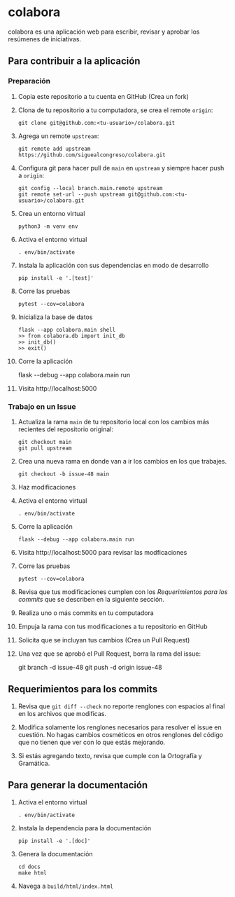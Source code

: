 # colabora

colabora es una aplicación web para escribir, revisar y aprobar los
resúmenes de iniciativas.

## Para contribuir a la aplicación

### Preparación

1. Copia este repositorio a tu cuenta en GitHub (Crea un fork)

2. Clona de tu repositorio a tu computadora, se crea el remote `origin`:

       git clone git@github.com:<tu-usuario>/colabora.git

3. Agrega un remote `upstream`:

       git remote add upstream https://github.com/siguealcongreso/colabora.git

4. Configura git para hacer pull de `main` en `upstream` y siempre hacer push
a `origin`:

       git config --local branch.main.remote upstream
       git remote set-url --push upstream git@github.com:<tu-usuario>/colabora.git

5. Crea un entorno virtual

       python3 -m venv env

6. Activa el entorno virtual

       . env/bin/activate

7. Instala la aplicación con sus dependencias en modo de desarrollo

       pip install -e '.[test]'

8. Corre las pruebas

       pytest --cov=colabora

9. Inicializa la base de datos

       flask --app colabora.main shell
       >> from colabora.db import init_db
       >> init_db()
       >> exit()

10. Corre la aplicación

       flask --debug --app colabora.main run

11. Visita http://localhost:5000

### Trabajo en un Issue

1. Actualiza la rama `main` de tu repositorio local con los cambios más
recientes del repositorio original:

       git checkout main
       git pull upstream

2. Crea una nueva rama en donde van a ir los cambios en los que trabajes.

       git checkout -b issue-48 main

3. Haz modificaciones


4. Activa el entorno virtual

       . env/bin/activate

5. Corre la aplicación

       flask --debug --app colabora.main run

6. Visita http://localhost:5000 para revisar las modficaciones

7. Corre las pruebas

       pytest --cov=colabora

8. Revisa que tus modificaciones cumplen con los *Requerimientos para
los commits* que se describen en la siguiente sección.

9. Realiza uno o más commits en tu computadora

10. Empuja la rama con tus modificaciones a tu repositorio en GitHub

11. Solicita que se incluyan tus cambios (Crea un Pull Request)

12. Una vez que se aprobó el Pull Request, borra la rama del issue:

       git branch -d issue-48
       git push -d origin issue-48


## Requerimientos para los commits

1. Revisa que `git diff --check` no reporte renglones con espacios al
final en los archivos que modificas.

2. Modifica solamente los renglones necesarios para resolver el issue
en cuestión. No hagas cambios cosméticos en otros renglones del código
que no tienen que ver con lo que estás mejorando.

3. Si estás agregando texto, revisa que cumple con la Ortografía y
Gramática.

## Para generar la documentación

1. Activa el entorno virtual

       . env/bin/activate

2. Instala la dependencia para la documentación

       pip install -e '.[doc]'

3. Genera la documentación

       cd docs
       make html

4. Navega a `build/html/index.html`